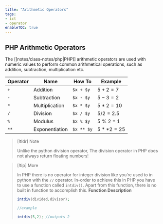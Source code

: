 ```yaml
---
title: "Arithmetic Operators"
tags:
- ict
- operator
enableTOC: true
---
```


## PHP Arithmetic Operators
The [[notes/class-notes/php|PHP]] arithmetic operators are used with numeric values to perform common arithmetical operations, such as addition, subtraction, multiplication etc. 

| Operator | Name           | How To     | Example       |
| -------- | -------------- | ---------- | ------------- |
| `+`      | Addition       | `$x + $y`  | $5 + 2 = 7$   |
| `-`      | Subtraction    | `$x - $y`  | $5 - 3 = 2$   |
| `*`      | Multiplication | `$x * $y`  | $5 * 2 = 10$  |
| `/`      | Division       | `$x / $y`  | $5 / 2 = 2.5$ |
| `%`      | Modulus        | `$x % $y`  | 5 % 2 = 1     | 
| `**`     | Exponentiation | `$x ** $y` | $5 ** 2 = 25$ |

>[!tldr] Note
>
>Unlike the python division operator, The division operator in PHP does not always return floating numbers!

>[!tip] More 
>
>In PHP there is no operator for integer division like you’re used to in python with the `//` operator. In-order to achieve this in PHP you have to use a function called `intdiv()`. Apart from this function, there is no built in function to accomplish this.
>**Function Description**
>```php
>intdiv(divided,divisor);
>
>//example
>
>intdiv(5,2); //outputs 2
>```
